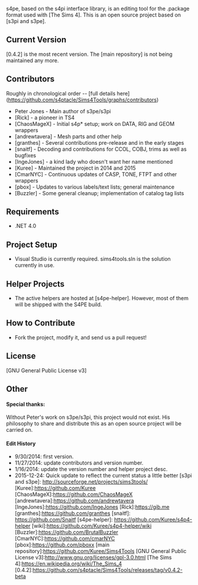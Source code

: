 
s4pe, based on the s4pi interface library, is an editing tool for the .package format used with [The Sims 4]. This is an open source project based on [s3pi and s3pe].


Current Version
----

[0.4.2] is the most recent version. The [main repository] is not being maintained any more. 


Contributors
-----------

Roughly in chronological order -- [full details here] (https://github.com/s4ptacle/Sims4Tools/graphs/contributors)

* Peter Jones - Main author of s3pe/s3pi
* [Rick] - a pioneer in TS4
* [ChaosMageX] - Initial s4p* setup; work on DATA, RIG and GEOM wrappers
* [andrewtavera] - Mesh parts and other help
* [granthes] - Several contributions pre-release and in the early stages
* [snaitf] - Decoding and contributions for CCOL, COBJ, trims as well as bugfixes
* [IngeJones] - a kind lady who doesn't want her name mentioned
* [Kuree] - Maintained the project in 2014 and 2015
* [CmarNYC] - Continuous updates of CASP, TONE, FTPT and other wrappers
* [pbox] - Updates to various labels/text lists; general maintenance
* [Buzzler] - Some general cleanup; implementation of catalog tag lists

Requirements
-------------
* .NET 4.0

Project Setup
-------------
* Visual Studio is currently required. sims4tools.sln is the solution currently in use.

Helper Projects
-------------
* The active helpers are hosted at [s4pe-helper]. However, most of them will be shipped with the S4PE build.

How to Contribute
-----------
* Fork the project, modify it, and send us a pull request!

License
----
[GNU General Public License v3] 


Other
----
#### Special thanks:
Without Peter's work on s3pe/s3pi, this project would not exist. His philosophy to share and distribute this as an open source project will be carried on.

#### Edit History
* 9/30/2014: first version.
* 11/27/2014: update contributors and version number.
* 1/16/2014: update the version number and helper project desc.
* 2015-12-24: Quick update to reflect the current status a little better
[s3pi and s3pe]: http://sourceforge.net/projects/sims3tools/
[Kuree]:https://github.com/Kuree
[ChaosMageX]:https://github.com/ChaosMageX
[andrewtavera]:https://github.com/andrewtavera
[IngeJones]:https://github.com/IngeJones
[Rick]:https://gib.me
[granthes]:https://github.com/granthes
[snaitf]: https://github.com/Snaitf
[s4pe-helper]: https://github.com/Kuree/s4p4-helper
[wiki]:https://github.com/Kuree/s4p4-helper/wiki
[Buzzler]:https://github.com/BrutalBuzzler
[CmarNYC]:https://github.com/cmarNYC
[pbox]:https://github.com/pboxx
[main repository]:https://github.com/Kuree/Sims4Tools
[GNU General Public License v3]:http://www.gnu.org/licenses/gpl-3.0.html
[The Sims 4]:https://en.wikipedia.org/wiki/The_Sims_4
[0.4.2]:https://github.com/s4ptacle/Sims4Tools/releases/tag/v0.4.2-beta

